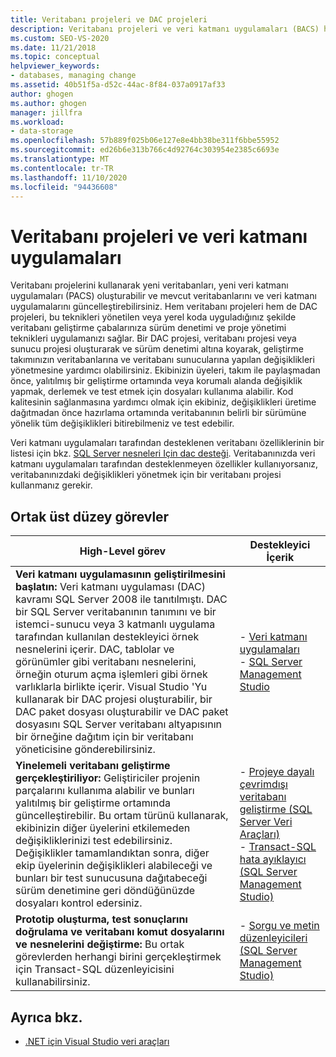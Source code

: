 ```yaml
---
title: Veritabanı projeleri ve DAC projeleri
description: Veritabanı projeleri ve veri katmanı uygulamaları (BACS) hakkında bilgi edinin. VERITABANı projelerini kullanarak yeni veritabanları oluşturun, yeni bir Kacs oluşturun ve var olan veritabanlarını güncelleştirin.
ms.custom: SEO-VS-2020
ms.date: 11/21/2018
ms.topic: conceptual
helpviewer_keywords:
- databases, managing change
ms.assetid: 40b51f5a-d52c-44ac-8f84-037a0917af33
author: ghogen
ms.author: ghogen
manager: jillfra
ms.workload:
- data-storage
ms.openlocfilehash: 57b889f025b06e127e8e4bb38be311f6bbe55952
ms.sourcegitcommit: ed26b6e313b766c4d92764c303954e2385c6693e
ms.translationtype: MT
ms.contentlocale: tr-TR
ms.lasthandoff: 11/10/2020
ms.locfileid: "94436608"
---
```

# <a name="database-projects-and-data-tier-applications"></a>Veritabanı projeleri ve veri katmanı uygulamaları

Veritabanı projelerini kullanarak yeni veritabanları, yeni veri katmanı uygulamaları (PACS) oluşturabilir ve mevcut veritabanlarını ve veri katmanı uygulamalarını güncelleştirebilirsiniz. Hem veritabanı projeleri hem de DAC projeleri, bu teknikleri yönetilen veya yerel koda uyguladığınız şekilde veritabanı geliştirme çabalarınıza sürüm denetimi ve proje yönetimi teknikleri uygulamanızı sağlar. Bir DAC projesi, veritabanı projesi veya sunucu projesi oluşturarak ve sürüm denetimi altına koyarak, geliştirme takımınızın veritabanlarına ve veritabanı sunucularına yapılan değişiklikleri yönetmesine yardımcı olabilirsiniz. Ekibinizin üyeleri, takım ile paylaşmadan önce, yalıtılmış bir geliştirme ortamında veya korumalı alanda değişiklik yapmak, derlemek ve test etmek için dosyaları kullanıma alabilir. Kod kalitesinin sağlanmasına yardımcı olmak için ekibiniz, değişiklikleri üretime dağıtmadan önce hazırlama ortamında veritabanının belirli bir sürümüne yönelik tüm değişiklikleri bitirebilmeniz ve test edebilir.

Veri katmanı uygulamaları tarafından desteklenen veritabanı özelliklerinin bir listesi için bkz. [SQL Server nesneleri Için dac desteği](/sql/relational-databases/data-tier-applications/dac-support-for-sql-server-objects-and-versions). Veritabanınızda veri katmanı uygulamaları tarafından desteklenmeyen özellikler kullanıyorsanız, veritabanınızdaki değişiklikleri yönetmek için bir veritabanı projesi kullanmanız gerekir.

## <a name="common-high-level-tasks"></a>Ortak üst düzey görevler

| High-Level görev | Destekleyici İçerik |
| - | - |
| **Veri katmanı uygulamasının geliştirilmesini başlatın:** Veri katmanı uygulaması (DAC) kavramı SQL Server 2008 ile tanıtılmıştı. DAC bir SQL Server veritabanının tanımını ve bir istemci-sunucu veya 3 katmanlı uygulama tarafından kullanılan destekleyici örnek nesnelerini içerir. DAC, tablolar ve görünümler gibi veritabanı nesnelerini, örneğin oturum açma işlemleri gibi örnek varlıklarla birlikte içerir. Visual Studio 'Yu kullanarak bir DAC projesi oluşturabilir, bir DAC paket dosyası oluşturabilir ve DAC paket dosyasını SQL Server veritabanı altyapısının bir örneğine dağıtım için bir veritabanı yöneticisine gönderebilirsiniz. | - [Veri katmanı uygulamaları](/sql/relational-databases/data-tier-applications/data-tier-applications)<br />- [SQL Server Management Studio](/sql/ssms/sql-server-management-studio-ssms) |
| **Yinelemeli veritabanı geliştirme gerçekleştiriliyor:** Geliştiriciler projenin parçalarını kullanıma alabilir ve bunları yalıtılmış bir geliştirme ortamında güncelleştirebilir. Bu ortam türünü kullanarak, ekibinizin diğer üyelerini etkilemeden değişikliklerinizi test edebilirsiniz. Değişiklikler tamamlandıktan sonra, diğer ekip üyelerinin değişiklikleri alabileceği ve bunları bir test sunucusuna dağıtabeceği sürüm denetimine geri döndüğünüzde dosyaları kontrol edersiniz. | - [Projeye dayalı çevrimdışı veritabanı geliştirme (SQL Server Veri Araçları)](/sql/ssdt/project-oriented-offline-database-development)<br />- [Transact-SQL hata ayıklayıcı (SQL Server Management Studio)](/sql/ssms/scripting/transact-sql-debugger) |
| **Prototip oluşturma, test sonuçlarını doğrulama ve veritabanı komut dosyalarını ve nesnelerini değiştirme:** Bu ortak görevlerden herhangi birini gerçekleştirmek için Transact-SQL düzenleyicisini kullanabilirsiniz. | - [Sorgu ve metin düzenleyicileri (SQL Server Management Studio)](/sql/ssms/scripting/query-and-text-editors-sql-server-management-studio) |

## <a name="see-also"></a>Ayrıca bkz.

- [.NET için Visual Studio veri araçları](../data-tools/visual-studio-data-tools-for-dotnet.md)

